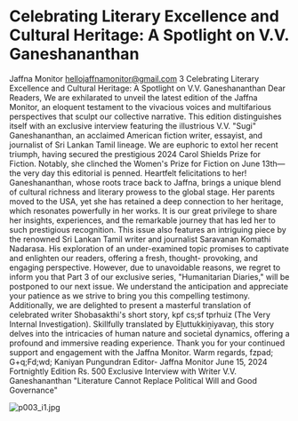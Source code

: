 # Celebrating Literary Excellence and Cultural Heritage: A Spotlight on V.V. Ganeshananthan

Jaffna Monitor
hellojaffnamonitor@gmail.com
3
Celebrating Literary Excellence 
and Cultural Heritage: A Spotlight 
on V.V. Ganeshananthan
Dear Readers,
We are exhilarated to unveil the latest edition of 
the Jaffna Monitor, an eloquent testament to the 
vivacious voices and multifarious perspectives that 
sculpt our collective narrative.
This edition distinguishes itself with an exclusive 
interview featuring the illustrious V.V. "Sugi" 
Ganeshananthan, an acclaimed American fiction 
writer, essayist, and journalist of Sri Lankan Tamil 
lineage. We are euphoric to extol her recent triumph, 
having secured the prestigious 2024 Carol Shields 
Prize for Fiction. Notably, she clinched the Women's 
Prize for Fiction on June 13th—the very day this 
editorial is penned. Heartfelt felicitations to her!
Ganeshananthan, whose roots trace back to Jaffna, 
brings a unique blend of cultural richness and literary 
prowess to the global stage. Her parents moved to 
the USA, yet she has retained a deep connection 
to her heritage, which resonates powerfully in her 
works. It is our great privilege to share her insights, 
experiences, and the remarkable journey that has led 
her to such prestigious recognition.
This issue also features an intriguing piece by the 
renowned Sri Lankan Tamil writer and journalist 
Saravanan Komathi Nadarasa. His exploration of 
an under-examined topic promises to captivate and 
enlighten our readers, offering a fresh, thought-
provoking, and engaging perspective.
However, due to unavoidable reasons, we regret 
to inform you that Part 3 of our exclusive series, 
"Humanitarian Diaries," will be postponed to our 
next issue. We understand the anticipation and 
appreciate your patience as we 
strive to bring you this compelling 
testimony.
Additionally, we are delighted to 
present a masterful translation of 
celebrated writer Shobasakthi's 
short story, kpf cs;sf tprhuiz 
(The Very Internal Investigation). 
Skillfully translated by 
Eḻuttukkiṉiyavaṉ, this story delves 
into the intricacies of human nature 
and societal dynamics, offering a 
profound and immersive reading 
experience.
Thank you for your continued 
support and engagement with the 
Jaffna Monitor.
Warm regards,
fzpad; G+q;Fd;wd;
Kaniyan Pungundran
Editor- Jaffna Monitor
June 15, 2024
Fortnightly Edition
Rs. 500
Exclusive Interview with 
Writer V.V. Ganeshananthan
"Literature Cannot 
Replace Political Will and 
Good Governance"

![p003_i1.jpg](images_out/003_celebrating_literary_excellence_and_cultural_herit/p003_i1.jpg)

